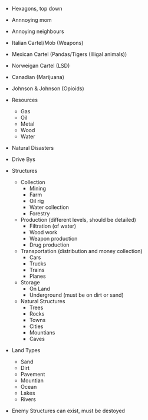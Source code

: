 * Hexagons, top down

* Annnoying mom
* Annoying neighbours

* Italian Cartel/Mob (Weapons)
* Mexican Cartel (Pandas/Tigers (Illigal animals))
* Norweigan Cartel (LSD)
* Canadian (Marijuana)
* Johnson & Johnson (Opioids)

* Resources
	* Gas
	* Oil
	* Metal
	* Wood
	* Water	

* Natural Disasters
* Drive Bys

* Structures
	* Collection
		* Mining
		* Farm
		* Oil rig
		* Water collection
		* Forestry
	* Production (different levels, should be detailed)
		* Filtration (of water)
		* Wood work
		* Weapon production
		* Drug production
	* Transportation (distribution and money collection)
		* Cars
		* Trucks
		* Trains
		* Planes
	* Storage
		* On Land
		* Underground (must be on dirt or sand)
	* Natural Structures
		* Trees
		* Rocks
		* Towns
		* Cities
		* Mountians
		* Caves

* Land Types
	* Sand
	* Dirt	
	* Pavement
	* Mountian
	* Ocean
	* Lakes
	* Rivers

* Enemy Structures can exist, must be destoyed